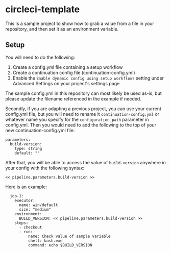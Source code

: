 # circleci-template
This is a sample project to show how to grab a value from a file in your repository, and then set it as an environment variable. 

## Setup

You will need to do the following:

1. Create a config.yml file containing a setup workflow
2. Create a continuation config file (continuation-config.yml)
3. Enable the `Enable dynamic config using setup workflows` setting under Advanced Settings on your project's settings page

The sample config.yml in this repository can most likely be used as-is, but please update the filename referenced in the example if needed.

Secondly, if you are adapting a previous project, you can use your current config.yml file, but you will need to rename it `continuation-config.yml` or whatever name you specify for the `configuration_path` parameter in config.yml.
Then you would need to add the following to the top of your new continuation-config.yml file:

```
parameters:
  build-version:
    type: string
    default: ""
```

After that, you will be able to access the value of `build-version` anywhere in your config with the following syntax:

```
<< pipeline.parameters.build-version >>
```
Here is an example:

```
  job-1:
    executor:
      name: win/default
      size: "medium"
    environment:
      BUILD_VERSION: << pipeline.parameters.build-version >>
    steps:
      - checkout
      - run:
          name: Check value of sample variable
          shell: bash.exe
          command: echo $BUILD_VERSION
```
